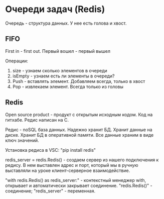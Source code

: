 # Очереди задач (Redis)

Очередь - структура данных. У нее есть голова и хвост.

## FIFO
First in - first out.
Первый вошел - первый вышел

Операции:
1. size - узнаем сколько элементов в очереди
2. isEmpty - узнаем есть ли элементы в очереди?
3. Push - вставлять элемент. Добавляем всегда, только в хвост
4. Pop - извлекаем элемент. Всегда только из головы

## Redis

Open source product - продукт с открытым исходным кодом. Код на гитхабе.
Редис написан на С.

Редис - noSQL база данных. Надежно хранит БД. Хранит данные на диске. 
Хранит БД в оперативной памяти.
Все данные храним в виде ключ значений.

Установка редиса в VSC: "pip install redis"

redis_server = redis.Redis() - создаем сервер из нашего подключения к редису. В нем выставлен адрес и порт, который мы в ручную выставляли на уроке клиент-серверное взаимодействие.

"with redis.Redis() as redis_server:" - контекстный менеджер with, открывает и автоматически закрывает соединение. 
"redis.Redis()" - соединение;
"redis_server" - переменная.
